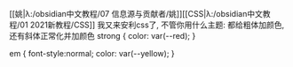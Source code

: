 [[姚|λ:/obsidian中文教程/07 信息源与贡献者/姚]][[CSS|λ:/obsidian中文教程/01 2021新教程/CSS]]
我又来安利css了, 不管你用什么主题: 都给粗体加颜色, 还有斜体正常化并加颜色
strong
{
    color: var(--red);
}

em
{
    font-style:normal;
    color: var(--yellow);
}
